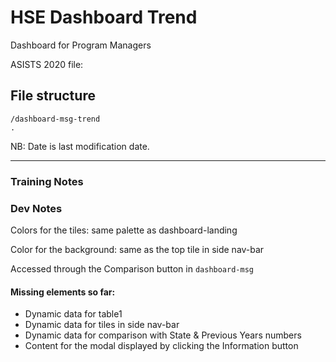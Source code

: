 # HSE Dashboard Trend

Dashboard for Program Managers

ASISTS 2020 file:

## File structure

```
/dashboard-msg-trend
.

```

NB: Date is last modification date.

---

### Training Notes

### Dev Notes

Colors for the tiles: same palette as dashboard-landing

Color for the background: same as the top tile in side nav-bar

Accessed through the Comparison button in `dashboard-msg`

#### Missing elements so far:

- Dynamic data for table1
- Dynamic data for tiles in side nav-bar
- Dynamic data for comparison with State & Previous Years numbers
- Content for the modal displayed by clicking the Information button
